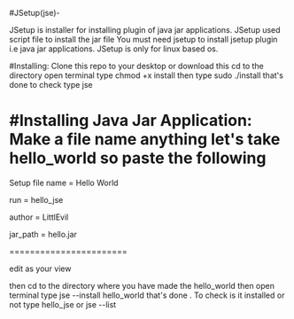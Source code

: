 #JSetup(jse)-


JSetup is installer for installing plugin of java jar applications. JSetup used script file to install the jar file
You must need jsetup to install jsetup plugin i.e java jar applications. JSetup is only for linux based os.

#Installing:
Clone this repo to your desktop or download this
cd to the directory
open terminal type chmod +x install
then type sudo ./install
that's done to check type jse

#Installing Java Jar Application:
Make a file name anything let's take hello_world
so paste the following 
======================
 Setup file
name = Hello World

run = hello_jse

author = LittlEvil

jar_path = hello.jar

=======================

edit as your view

then cd to the directory where you have made the hello_world
then open terminal type jse --install hello_world
that's done . To check is it installed or not
type hello_jse or jse --list

